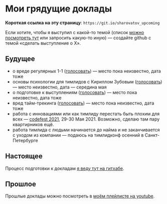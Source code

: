 # Мои грядущие доклады

**Короткая ссылка на эту страницу**: `https://git.io/sharovatov_upcoming`

Eсли хотите, чтобы я выступил с какой-то темой (список [можно посмотреть тут](topics.md) или запросить какую-то иную) — создайте github с темой «сделать выступление о Х».

## Будущее
- о вреде регулярных 1-1 ([голосовать](https://github.com/sharovatov/teamlead/issues/8)) — место пока неизвестно, дата тоже
- основы психологии для тимлидов с Кириллом Зубовым ([голосовать](https://github.com/sharovatov/teamlead/issues/9)) — место неизвестно, дата — середина мая
- о подготовке к выступлениям ([голосовать](https://github.com/sharovatov/teamlead/issues/10)) — место пока неизвестно, дата тоже
- вред тайм-трекинга ([голосовать](https://github.com/sharovatov/teamlead/issues/11)) — место пока неизвестно, дата тоже
- работа с инновациями или как тимлиду перестать быть плохим для всех — [codefest 2021](https://11.codefest.ru), 29-30 Мая 2021. Возможно, сделаю там пару квартирников ещё.
- работа тимлида с людьми начинается до найма и не заканчивается с уходом из компании — подаюсь на тимлидконф осенний в Санкт-Петербурге

## Настоящее

Процесс подготовки к докладам [я веду тут на гитхабе](talks/README.md).

## Прошлое
Прошлые доклады можно посмотреть в [моём плейлисте на youtube](https://www.youtube.com/watch?v=-ZXhMJ4M9xI&list=PLFtS8Ah0wZvWS37oveJ0-D5K6V7GWUpqY).

